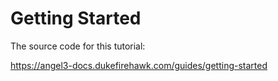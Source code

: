 # Getting Started
The source code for this tutorial:

https://angel3-docs.dukefirehawk.com/guides/getting-started